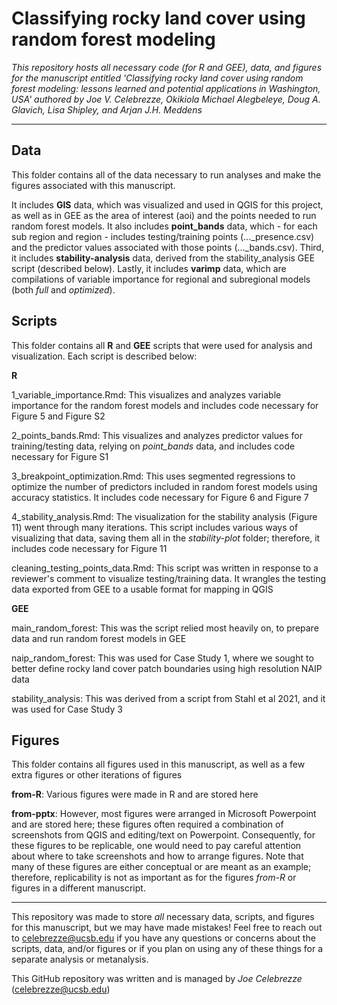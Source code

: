 # Classifying rocky land cover using random forest modeling

*This repository hosts all necessary code (for R and GEE), data, and figures for the manuscript entitled 'Classifying rocky land cover using random forest modeling: lessons learned and potential applications in Washington, USA' authored by Joe V. Celebrezze, Okikiola Michael Alegbeleye, Doug A. Glavich, Lisa Shipley, and Arjan J.H. Meddens*

------------------------
## Data

This folder contains all of the data necessary to run analyses and make the figures associated with this manuscript.

It includes **GIS** data, which was visualized and used in QGIS for this project, as well as in GEE as the area of interest (aoi) and the points needed to run random forest models.
It also includes **point_bands** data, which - for each sub region and region - includes testing/training points (..._presence.csv) and the predictor values associated with those points (..._bands.csv).
Third, it includes **stability-analysis** data, derived from the stability_analysis GEE script (described below).
Lastly, it includes **varimp** data, which are compilations of variable importance for regional and subregional models (both *full* and *optimized*).

## Scripts

This folder contains all **R** and **GEE** scripts that were used for analysis and visualization. Each script is described below:

**R**

1_variable_importance.Rmd: This visualizes and analyzes variable importance for the random forest models and includes code necessary for Figure 5 and Figure S2

2_points_bands.Rmd: This visualizes and analyzes predictor values for training/testing data, relying on *point_bands* data, and includes code necessary for Figure S1

3_breakpoint_optimization.Rmd: This uses segmented regressions to optimize the number of predictors included in random forest models using accuracy statistics. It includes code necessary for Figure 6 and Figure 7

4_stability_analysis.Rmd: The visualization for the stability analysis (Figure 11) went through many iterations. This script includes various ways of visualizing that data, saving them all in the *stability-plot* folder; therefore, it includes code necessary for Figure 11

cleaning_testing_points_data.Rmd: This script was written in response to a reviewer's comment to visualize testing/training data. It wrangles the testing data exported from GEE to a usable format for mapping in QGIS

**GEE**

main_random_forest: This was the script relied most heavily on, to prepare data and run random forest models in GEE

naip_random_forest: This was used for Case Study 1, where we sought to better define rocky land cover patch boundaries using high resolution NAIP data

stability_analysis: This was derived from a script from Stahl et al 2021, and it was used for Case Study 3

## Figures

This folder contains all figures used in this manuscript, as well as a few extra figures or other iterations of figures

**from-R**: Various figures were made in R and are stored here

**from-pptx**: However, most figures were arranged in Microsoft Powerpoint and are stored here; these figures often required a combination of screenshots from QGIS and editing/text on Powerpoint. Consequently, for these figures to be replicable, one would need to pay careful attention about where to take screenshots and how to arrange figures. Note that many of these figures are either conceptual or are meant as an example; therefore, replicability is not as important as for the figures *from-R* or figures in a different manuscript.

------------------------

This repository was made to store *all* necessary data, scripts, and figures for this manuscript, but we may have made mistakes! Feel free to reach out to celebrezze@ucsb.edu if you have any questions or concerns about the scripts, data, and/or figures or if you plan on using any of these things for a separate analysis or metanalysis.

This GitHub repository was written and is managed by *Joe Celebrezze* (celebrezze@ucsb.edu)